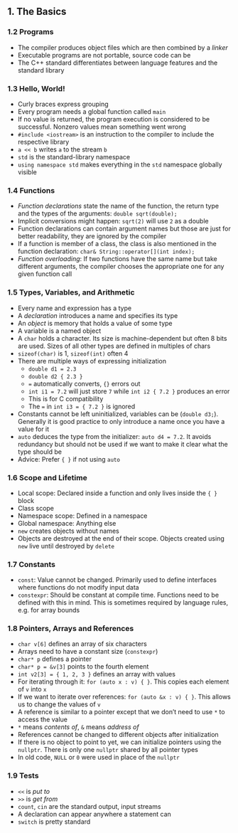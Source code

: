 ## 1. The Basics

### 1.2 Programs

* The compiler produces object files which are then combined by a *linker*
* Executable programs are not portable, source code can be
* The C++ standard differentiates between language features and the standard library

### 1.3 Hello, World!

* Curly braces express grouping
* Every program needs a global function called `main`
* If no value is returned, the program execution is considered to be successful. Nonzero values mean something went wrong
* `#include <iostream>` is an instruction to the compiler to include the respective library
* `a << b` writes `a` to the stream `b`
* `std` is the standard-library namespace
* `using namespace std` makes everything in the `std` namespace globally visible

### 1.4 Functions

* *Function declarations* state the name of the function, the return type and the types of the arguments: `double sqrt(double);`
* Implicit conversions might happen: `sqrt(2)` will use `2` as a double
* Function declarations can contain argument names but those are just for better readability, they are ignored by the compiler
* If a function is member of a class, the class is also mentioned in the function declaration: `char& String::operator[](int index);`
* *Function overloading*: If two functions have the same name but take different arguments, the compiler chooses the appropriate one for any given function call

### 1.5 Types, Variables, and Arithmetic

* Every name and expression has a type
* A *declaration* introduces a name and specifies its type
* An *object* is memory that holds a value of some type
* A variable is a named object
* A `char` holds a character. Its size is machine-dependent but often 8 bits are used. Sizes of all other types are defined in multiples of chars
* `sizeof(char)` is 1, `sizeof(int)` often 4
* There are multiple ways of expressing initialization
    * `double d1 = 2.3`
    * `double d2 { 2.3 }`
    * `=` automatically converts, `{}` errors out 
    * `int i1 = 7.2` will just store `7` while `int i2 { 7.2 }` produces an error
    * This is for C compatibility
    * The `=` in `int i3 = { 7.2 }` is ignored
* Constants cannot be left uninitialized, variables can be (`double d3;`). Generally it is good practice to only introduce a name once you have a value for it
* `auto` deduces the type from the initializer: `auto d4 = 7.2`. It avoids redundancy but should not be used if we want to make it clear what the type should be
* Advice: Prefer `{ }` if not using `auto`

### 1.6 Scope and Lifetime

* Local scope: Declared inside a function and only lives inside the `{ }` block
* Class scope
* Namespace scope: Defined in a namespace
* Global namespace: Anything else
* `new` creates objects without names
* Objects are destroyed at the end of their scope. Objects created using `new` live until destroyed by `delete`

### 1.7 Constants

* `const`: Value cannot be changed. Primarily used to define interfaces where functions do not modify input data
* `constexpr`: Should be constant at compile time. Functions need to be defined with this in mind. This is sometimes required by language rules, e.g. for array bounds

### 1.8 Pointers, Arrays and References

* `char v[6]` defines an array of six characters
* Arrays need to have a constant size (`constexpr`)
* `char* p` defines a pointer
* `char* p = &v[3]` points to the fourth element
* `int v2[3] = { 1, 2, 3 }` defines an array with values
* For iterating through it: `for (auto x : v) { }`. This copies each element of `v` into `x`
* If we want to iterate over references: `for (auto &x : v) { }`. This allows us to change the values of `v`
* A reference is similar to a pointer except that we don’t need to use `*` to access the value
* `*` means *contents of*, `&` means *address of*
* References cannot be changed to different objects after initialization
* If there is no object to point to yet, we can initialize pointers using the `nullptr`. There is only one `nullptr` shared by all pointer types
* In old code, `NULL` or `0` were used in place of the `nullptr`

### 1.9 Tests

* `<<` is *put to*
* `>>` is *get from*
* `count`, `cin` are the standard output, input streams
* A declaration can appear anywhere a statement can
* `switch` is pretty standard
